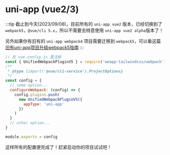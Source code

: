 # uni-app (vue2/3)

:::tip
截止到今天(2023/09/08)，目前所有的 `uni-app vue2` 版本，已经切换到了 `webpack5`，`@vue/cli 5.x`，所以不需要去特意使用 `uni-app vue2 alpha`版本了！
<!-- **在创建uni-app项目时，请选择uni-app alpha版本**  

这是因为，目前默认创建的版本还是 `@vue/cli 4.x` 的版本，使用 `webpack 4.x` 和 `postcss 7.x`，而 `alpha` 版本使用 `@vue/cli 5.x` ，内部使用 `webpack 5.x` 和 `postcss 8.x`，这才可以使用最新版本的 `tailwindcss` 和本插件的最新插件版本。

如果你使用 `@vue/cli 4.x` 版本，你可以使用非 `Unified` 开头的`v1`版本的插件，不过它们的开发体验要比 `Unified` 开头的插件差一些。

通过 `@vue/cli` 创建的方式为：

```bash
vue create -p dcloudio/uni-preset-vue#alpha my-alpha-project
``` -->

另外如果你有旧有的 `uni-app webpack4` 项目需要迁移到 `webpack5`，可以看这篇 [旧有uni-app项目升级webpack5指南](/docs/upgrade/uni-app)
:::

```js
// 在 vue.config.js 里注册
const { UnifiedWebpackPluginV5 } = require('weapp-tailwindcss/webpack')
/**
 * @type {import('@vue/cli-service').ProjectOptions}
 */
const config = {
  // some option...
  configureWebpack: (config) => {
    config.plugins.push(
      new UnifiedWebpackPluginV5({
        appType: 'uni-app'
      })
    )
  }
  // other option...
}

module.exports = config
```

这样所有的配置便完成了！赶紧启动你的项目试试吧！
